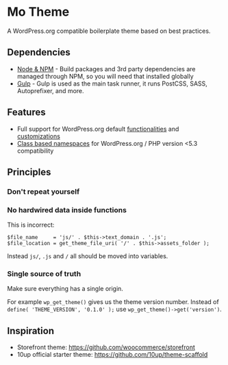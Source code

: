 # Mo Theme

A WordPress.org compatible boilerplate theme based on best practices.

## Dependencies

* [Node & NPM](https://www.npmjs.com/get-npm) - Build packages and 3rd party dependencies are managed through NPM, so you will need that installed globally
* [Gulp](https://gulpjs.com/) - Gulp is used as the main task runner, it runs PostCSS, SASS, Autoprefixer, and more.

## Features

* Full support for WordPress.org default [functionalities](https://developer.wordpress.org/themes/functionality/) and [customizations](https://developer.wordpress.org/themes/customize-api/)
* [Class based namespaces](https://10up.github.io/Engineering-Best-Practices/php/#design-patterns) for WordPress.org / PHP version <5.3 compatibility

## Principles

### Don't repeat yourself

### No hardwired data inside functions

This is incorrect:
```
$file_name     = 'js/' . $this->text_domain . '.js';
$file_location = get_theme_file_uri( '/' . $this->assets_folder );
```

Instead `js/`, `.js` and `/` all should be moved into variables.

### Single source of truth

Make sure everything has a single origin.

For example `wp_get_theme()` gives us the theme version number. Instead of `define( 'THEME_VERSION', '0.1.0' );` use `wp_get_theme()->get('version')`.

## Inspiration

* Storefront theme: https://github.com/woocommerce/storefront
* 10up official starter theme: https://github.com/10up/theme-scaffold
